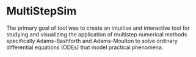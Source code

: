 # MultiStepSim
The primary goal of tool was to create an intuitive and interactive tool for studying and visualizing the application of multistep numerical methods specifically Adams-Bashforth and Adams-Moulton to solve ordinary differential equations (ODEs) that model practical phenomena.
